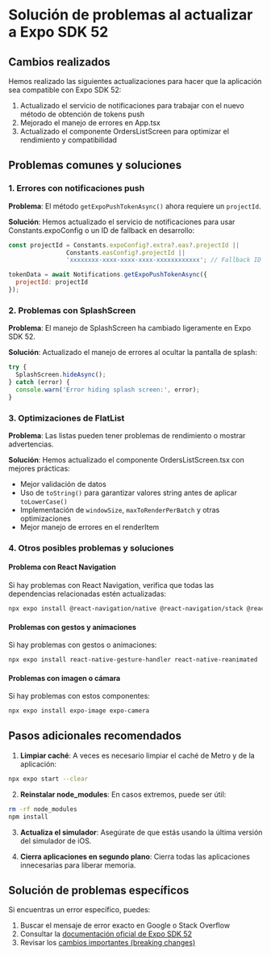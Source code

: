 # Solución de problemas al actualizar a Expo SDK 52

## Cambios realizados

Hemos realizado las siguientes actualizaciones para hacer que la aplicación sea compatible con Expo SDK 52:

1. Actualizado el servicio de notificaciones para trabajar con el nuevo método de obtención de tokens push
2. Mejorado el manejo de errores en App.tsx
3. Actualizado el componente OrdersListScreen para optimizar el rendimiento y compatibilidad

## Problemas comunes y soluciones

### 1. Errores con notificaciones push

**Problema**: El método `getExpoPushTokenAsync()` ahora requiere un `projectId`.

**Solución**: Hemos actualizado el servicio de notificaciones para usar Constants.expoConfig o un ID de fallback en desarrollo:

```javascript
const projectId = Constants.expoConfig?.extra?.eas?.projectId ||
                Constants.easConfig?.projectId ||
                'xxxxxxxx-xxxx-xxxx-xxxx-xxxxxxxxxxxx'; // Fallback ID en desarrollo

tokenData = await Notifications.getExpoPushTokenAsync({
  projectId: projectId
});
```

### 2. Problemas con SplashScreen

**Problema**: El manejo de SplashScreen ha cambiado ligeramente en Expo SDK 52.

**Solución**: Actualizado el manejo de errores al ocultar la pantalla de splash:

```javascript
try {
  SplashScreen.hideAsync();
} catch (error) {
  console.warn('Error hiding splash screen:', error);
}
```

### 3. Optimizaciones de FlatList

**Problema**: Las listas pueden tener problemas de rendimiento o mostrar advertencias.

**Solución**: Hemos actualizado el componente OrdersListScreen.tsx con mejores prácticas:

- Mejor validación de datos
- Uso de `toString()` para garantizar valores string antes de aplicar `toLowerCase()`
- Implementación de `windowSize`, `maxToRenderPerBatch` y otras optimizaciones
- Mejor manejo de errores en el renderItem

### 4. Otros posibles problemas y soluciones

#### Problema con React Navigation

Si hay problemas con React Navigation, verifica que todas las dependencias relacionadas estén actualizadas:

```bash
npx expo install @react-navigation/native @react-navigation/stack @react-navigation/native-stack react-native-screens react-native-safe-area-context
```

#### Problemas con gestos y animaciones

Si hay problemas con gestos o animaciones:

```bash
npx expo install react-native-gesture-handler react-native-reanimated
```

#### Problemas con imagen o cámara

Si hay problemas con estos componentes:

```bash
npx expo install expo-image expo-camera
```

## Pasos adicionales recomendados

1. **Limpiar caché**: A veces es necesario limpiar el caché de Metro y de la aplicación:

```bash
npx expo start --clear
```

2. **Reinstalar node_modules**: En casos extremos, puede ser útil:

```bash
rm -rf node_modules
npm install
```

3. **Actualiza el simulador**: Asegúrate de que estás usando la última versión del simulador de iOS.

4. **Cierra aplicaciones en segundo plano**: Cierra todas las aplicaciones innecesarias para liberar memoria.

## Solución de problemas específicos

Si encuentras un error específico, puedes:

1. Buscar el mensaje de error exacto en Google o Stack Overflow
2. Consultar la [documentación oficial de Expo SDK 52](https://docs.expo.dev/versions/v52.0.0/)
3. Revisar los [cambios importantes (breaking changes)](https://docs.expo.dev/workflow/upgrading-expo-sdk-walkthrough/) 